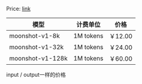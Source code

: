 
Price: [link](https://platform.moonshot.cn/docs/pricing/chat#%E8%AE%A1%E8%B4%B9%E9%80%BB%E8%BE%91)


| 模型             | 计费单位  | 价格    |
| ---------------- | --------- | ------- |
| moonshot-v1-8k   | 1M tokens | ￥12.00 |
| moonshot-v1-32k  | 1M tokens | ￥24.00 |
| moonshot-v1-128k | 1M tokens | ￥60.00 |

input / output一样的价格
